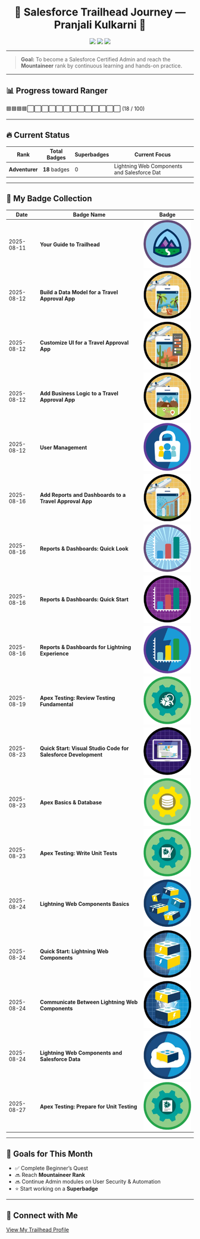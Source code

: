 <h1 align="center">🌟 Salesforce Trailhead Journey — Pranjali Kulkarni 🌟</h1>

<p align="center">
  <img src="https://img.shields.io/badge/Trailhead%20Rank-Adventurer-blue?logo=salesforce" />
  <img src="https://img.shields.io/badge/Badges%20Earned-18-brightgreen" />
  <img src="https://img.shields.io/badge/Superbadges-0-lightgrey" />
</p>

---

> **Goal:** To become a Salesforce Certified Admin and reach the **Mountaineer** rank by continuous learning and hands-on practice.

---

## 📊 Progress toward Ranger

🟦🟦🟦🟦⬜⬜⬜⬜⬜⬜⬜⬜⬜⬜⬜⬜⬜ (18 / 100)


---

## 🔥 Current Status
| Rank     | Total Badges | Superbadges | Current Focus                        |
|----------|---------------|--------------|--------------------------------------|
| **Adventurer** | **18** badges  | 0            | Lightning Web Components and Salesforce Dat |

---

## 🏅 My Badge Collection

| Date       | Badge Name                                                    | Badge |
|------------|----------------------------------------------------------------|-------|
| 2025-08-11 | **Your Guide to Trailhead**                                   | ![Badge](badges/Your-Guide-to-Trailhead.png) |
| 2025-08-12 | **Build a Data Model for a Travel Approval App**              | ![Badge](badges/build-travel-app.png) |
| 2025-08-12 | **Customize UI for a Travel Approval App**                    | ![Badge](badges/Customize-Travel-Approval-App.png) |
| 2025-08-12 | **Add Business Logic to a Travel Approval App**               | ![Badge](badges/Business_logic_travel_app.webp) |
| 2025-08-12 | **User Management**                                           | ![Badge](badges/user_management.png) |
| 2025-08-16 | **Add Reports and Dashboards to a Travel Approval App**       | ![Badge](badges/reports_dashboard_travel_app.webp) |
| 2025-08-16 | **Reports & Dashboards: Quick Look**                          | ![Badge](badges/quick_look_reports_dashboard.png) |
| 2025-08-16 | **Reports & Dashboards: Quick Start**                         | ![Badge](badges/quick_start_reports_dashboards.png) |
| 2025-08-16 | **Reports & Dashboards for Lightning Experience**             | ![Badge](badges/lightning_reports_dashboards.png) |
| 2025-08-19 | **Apex Testing: Review Testing Fundamental**                  | ![Badge](badges/apextestreview.webp) |
| 2025-08-23 | **Quick Start: Visual Studio Code for Salesforce Development**                            | ![Badge](badges/qsvscode.webp) |
| 2025-08-23 | **Apex Basics & Database**                            | ![Badge](badges/apexbasic.png) |
| 2025-08-23 | **Apex Testing: Write Unit Tests**                            | ![Badge](badges/atwut.webp) |
| 2025-08-24 | **Lightning Web Components Basics**                           | ![Badge](badges/lightweb.webp) |
| 2025-08-24 | **Quick Start: Lightning Web Components**                     | ![Badge](badges/qslight.webp) |
| 2025-08-24 | **Communicate Between Lightning Web Components**              | ![Badge](badges/lightcom.webp) |
| 2025-08-24 | **Lightning Web Components and Salesforce Data**              | ![Badge](badges/lightningwebdata.webp) |
| 2025-08-27 | **Apex Testing: Prepare for Unit Testing**                    | ![Badge](badges/apextest.webp) |


---

## 🎯 Goals for This Month
- ✅ Complete Beginner’s Quest
- 🔜 Reach **Mountaineer Rank**
- 🔜 Continue Admin modules on User Security & Automation
- ⭐ Start working on a **Superbadge**

---

## 🔗 Connect with Me
[View My Trailhead Profile](https://www.salesforce.com/trailblazer/profile)


